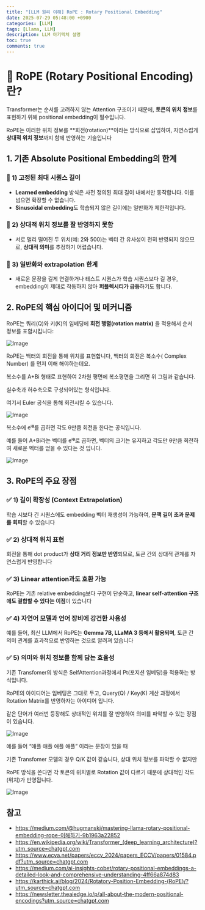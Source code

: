```yaml
---
title: "[LLM 원리 이해] RoPE : Rotary Positional Embedding"
date: 2025-07-29 05:48:00 +0900
categories: [LLM]
tags: [Llama, LLM]
description: LLM 아키텍처 설명
toc: true
comments: true
---
```


# 🧠 RoPE (Rotary Positional Encoding)란?

Transformer는 순서를 고려하지 않는 Attention 구조이기 때문에, **토큰의 위치 정보**를 표현하기 위해 positional embedding이 필수입니다.

RoPE는 이러한 위치 정보를 **회전(rotation)**이라는 방식으로 삽입하여, 자연스럽게 **상대적 위치 정보**까지 함께 반영하는 기술입니다

## 1. 기존 Absolute Positional Embedding의 한계

### 📍 1) 고정된 최대 시퀀스 길이

- **Learned embedding** 방식은 사전 정의된 최대 길이 내에서만 동작합니다. 이를 넘으면 확장할 수 없습니다.
- **Sinusoidal embedding**도 학습되지 않은 길이에는 일반화가 제한적입니다.
### 📍 2) 상대적 위치 정보를 잘 반영하지 못함

- 서로 멀리 떨어진 두 위치(예: 2와 500)는 벡터 간 유사성이 전혀 반영되지 않으므로, **상대적 의미**를 추정하기 어렵습니다.
### 📍 3) 일반화와 extrapolation 한계

- 새로운 문장을 길게 연결하거나 테스트 시퀀스가 학습 시퀀스보다 길 경우, embedding이 제대로 작동하지 않아 **퍼플렉시티가 급등**하기도 합니다. 
## 2. RoPE의 핵심 아이디어 및 메커니즘

RoPE는 쿼리(Q)와 키(K)의 임베딩에 **회전 행렬(rotation matrix)** 을 적용해서 순서 정보를 포함시킵니다:

![Image](https://prod-files-secure.s3.us-west-2.amazonaws.com/e6db513d-ec54-40ff-aa74-2487b0bcfe15/5e2fe1e1-9eb2-43b5-9a93-4be21c14ddcc/image.png?X-Amz-Algorithm=AWS4-HMAC-SHA256&X-Amz-Content-Sha256=UNSIGNED-PAYLOAD&X-Amz-Credential=ASIAZI2LB466SGZXOC67%2F20250805%2Fus-west-2%2Fs3%2Faws4_request&X-Amz-Date=20250805T061208Z&X-Amz-Expires=3600&X-Amz-Security-Token=IQoJb3JpZ2luX2VjEB4aCXVzLXdlc3QtMiJGMEQCIAQobeYusaUwS637LG8hduJqBTdsDuFwTEKX0a33pdkTAiBcm9I7OBnXO73f6sklUtrBzCYGnOwQzXoerlVrHutPoCr%2FAwhXEAAaDDYzNzQyMzE4MzgwNSIMzVtra9X4gN7RDIupKtwDDOJcpnBoAD6%2Bzz3hn3yxHZOePPgryPn%2FgY683cq5CbQFb%2BcKWk5PekXAZISTd9UyaFlcIFxBlvTTL8VnnsuKwjlQRvwI8FZYOGaW8BhGg6OLRr4k1SwKGr6Rvk%2FEhnbTfeNzSXk57Tp7i4hIKXdMewiPQJPl3sb1G5jBrficv85BbWIzwdC5Ua5mcqhGHOISFn0CgZC5ZUYkJ%2FbPaX6hR%2Ffckbre11E8yXqePNZmtKgMYy37fceZfRPjzlAFlzuy5MC%2FnVCboD%2BynugStk2lbayyjxhhl7Nordge1%2FWpq1WQ04uR5XNRaSeTGwGB4uPp7k5VFqOgTMIchu50kCZIBEJQdVUDT36jFgyAGtFk05qNS4znXDxqDQqQ%2BuTb5cuXjfWQD0LQUwXszFZAT6bxWmVZeV7SoanzA32TDPI%2FMCj0ZCv7DNY%2BXRi9129hwEWpxDQaIR%2FeQ3uYRwgekOPACk9yIfgSM6KS6gOwO02xKdvlbQUvUqQC4fynQBOc5cp1G8lJyEDdkz7Di7Iv9FvN%2BMWDs8tk4IwR8lRF568JGtNA03B8Vib4uF6jw0bdM%2FmOAT80vGtTqUnlxersUPSEw4fewR5ZV%2Fa4WxRJxRDATxAEm548sKk9VCw2OZ8wkbPGxAY6pgGIuJLCXF4NyJxiv5DwqAaD5xlNBFBOneDFUj3%2BBTGJ9G5UNb3eySLqcm27mbLnC5NHKumdHyfqaB2k2GeMmdQRxL%2BptC3K2Oc6oFr7UOXQ%2BAqgZ8ck23%2F4Gp40mV9ySBRd3nZ%2Fz5Xtchhu64UJBR49ZhmyaY60ME2OqzwpuXxw83dJ5XW1U0wwBpAR6RfzQbPqEeqLL4qLWpclyHBMXWjC4MuRsADW&X-Amz-Signature=6c13bb8e5e758f14d8cecc831b7b74012ec04bb989437530efcff5a0150aad78&X-Amz-SignedHeaders=host&x-amz-checksum-mode=ENABLED&x-id=GetObject)

RoPE는 백터의 회전을 통해 위치를 표현합니다, 백터의 회전은 복소수( Complex Number) 를 먼저 이해 해야하는데요.

복소수를 A+Bi 형태로 표현하여 2차원 평면에 복소평면을 그리면 위 그림과 같습니다.

실수축과 허수축으로 구성되어있는 형식입니다.

여기서 Euler 공식을 통해 회전시킬 수 있습니다.

![Image](https://prod-files-secure.s3.us-west-2.amazonaws.com/e6db513d-ec54-40ff-aa74-2487b0bcfe15/b351347d-7727-489a-ae89-52f7948111de/image.png?X-Amz-Algorithm=AWS4-HMAC-SHA256&X-Amz-Content-Sha256=UNSIGNED-PAYLOAD&X-Amz-Credential=ASIAZI2LB466SGZXOC67%2F20250805%2Fus-west-2%2Fs3%2Faws4_request&X-Amz-Date=20250805T061208Z&X-Amz-Expires=3600&X-Amz-Security-Token=IQoJb3JpZ2luX2VjEB4aCXVzLXdlc3QtMiJGMEQCIAQobeYusaUwS637LG8hduJqBTdsDuFwTEKX0a33pdkTAiBcm9I7OBnXO73f6sklUtrBzCYGnOwQzXoerlVrHutPoCr%2FAwhXEAAaDDYzNzQyMzE4MzgwNSIMzVtra9X4gN7RDIupKtwDDOJcpnBoAD6%2Bzz3hn3yxHZOePPgryPn%2FgY683cq5CbQFb%2BcKWk5PekXAZISTd9UyaFlcIFxBlvTTL8VnnsuKwjlQRvwI8FZYOGaW8BhGg6OLRr4k1SwKGr6Rvk%2FEhnbTfeNzSXk57Tp7i4hIKXdMewiPQJPl3sb1G5jBrficv85BbWIzwdC5Ua5mcqhGHOISFn0CgZC5ZUYkJ%2FbPaX6hR%2Ffckbre11E8yXqePNZmtKgMYy37fceZfRPjzlAFlzuy5MC%2FnVCboD%2BynugStk2lbayyjxhhl7Nordge1%2FWpq1WQ04uR5XNRaSeTGwGB4uPp7k5VFqOgTMIchu50kCZIBEJQdVUDT36jFgyAGtFk05qNS4znXDxqDQqQ%2BuTb5cuXjfWQD0LQUwXszFZAT6bxWmVZeV7SoanzA32TDPI%2FMCj0ZCv7DNY%2BXRi9129hwEWpxDQaIR%2FeQ3uYRwgekOPACk9yIfgSM6KS6gOwO02xKdvlbQUvUqQC4fynQBOc5cp1G8lJyEDdkz7Di7Iv9FvN%2BMWDs8tk4IwR8lRF568JGtNA03B8Vib4uF6jw0bdM%2FmOAT80vGtTqUnlxersUPSEw4fewR5ZV%2Fa4WxRJxRDATxAEm548sKk9VCw2OZ8wkbPGxAY6pgGIuJLCXF4NyJxiv5DwqAaD5xlNBFBOneDFUj3%2BBTGJ9G5UNb3eySLqcm27mbLnC5NHKumdHyfqaB2k2GeMmdQRxL%2BptC3K2Oc6oFr7UOXQ%2BAqgZ8ck23%2F4Gp40mV9ySBRd3nZ%2Fz5Xtchhu64UJBR49ZhmyaY60ME2OqzwpuXxw83dJ5XW1U0wwBpAR6RfzQbPqEeqLL4qLWpclyHBMXWjC4MuRsADW&X-Amz-Signature=6286d9c41b3bdd61596b43d33b14e56cd19e247dbe39bf17f236b74467c5a911&X-Amz-SignedHeaders=host&x-amz-checksum-mode=ENABLED&x-id=GetObject)

복소수에 eⁱᶿ를 곱하면 각도 θ만큼 회전을 한다는 공식입니다.

예를 들어 A+Bi라는 벡터를 eⁱᶿ로 곱하면, 벡터의 크기는 유지하고 각도만 θ만큼 회전하여 새로운 벡터를 얻을 수 있다는 것 입니다.

![Image](https://prod-files-secure.s3.us-west-2.amazonaws.com/e6db513d-ec54-40ff-aa74-2487b0bcfe15/beb7173f-68a2-43d0-bd38-5fbaca0c978a/image.png?X-Amz-Algorithm=AWS4-HMAC-SHA256&X-Amz-Content-Sha256=UNSIGNED-PAYLOAD&X-Amz-Credential=ASIAZI2LB466SGZXOC67%2F20250805%2Fus-west-2%2Fs3%2Faws4_request&X-Amz-Date=20250805T061208Z&X-Amz-Expires=3600&X-Amz-Security-Token=IQoJb3JpZ2luX2VjEB4aCXVzLXdlc3QtMiJGMEQCIAQobeYusaUwS637LG8hduJqBTdsDuFwTEKX0a33pdkTAiBcm9I7OBnXO73f6sklUtrBzCYGnOwQzXoerlVrHutPoCr%2FAwhXEAAaDDYzNzQyMzE4MzgwNSIMzVtra9X4gN7RDIupKtwDDOJcpnBoAD6%2Bzz3hn3yxHZOePPgryPn%2FgY683cq5CbQFb%2BcKWk5PekXAZISTd9UyaFlcIFxBlvTTL8VnnsuKwjlQRvwI8FZYOGaW8BhGg6OLRr4k1SwKGr6Rvk%2FEhnbTfeNzSXk57Tp7i4hIKXdMewiPQJPl3sb1G5jBrficv85BbWIzwdC5Ua5mcqhGHOISFn0CgZC5ZUYkJ%2FbPaX6hR%2Ffckbre11E8yXqePNZmtKgMYy37fceZfRPjzlAFlzuy5MC%2FnVCboD%2BynugStk2lbayyjxhhl7Nordge1%2FWpq1WQ04uR5XNRaSeTGwGB4uPp7k5VFqOgTMIchu50kCZIBEJQdVUDT36jFgyAGtFk05qNS4znXDxqDQqQ%2BuTb5cuXjfWQD0LQUwXszFZAT6bxWmVZeV7SoanzA32TDPI%2FMCj0ZCv7DNY%2BXRi9129hwEWpxDQaIR%2FeQ3uYRwgekOPACk9yIfgSM6KS6gOwO02xKdvlbQUvUqQC4fynQBOc5cp1G8lJyEDdkz7Di7Iv9FvN%2BMWDs8tk4IwR8lRF568JGtNA03B8Vib4uF6jw0bdM%2FmOAT80vGtTqUnlxersUPSEw4fewR5ZV%2Fa4WxRJxRDATxAEm548sKk9VCw2OZ8wkbPGxAY6pgGIuJLCXF4NyJxiv5DwqAaD5xlNBFBOneDFUj3%2BBTGJ9G5UNb3eySLqcm27mbLnC5NHKumdHyfqaB2k2GeMmdQRxL%2BptC3K2Oc6oFr7UOXQ%2BAqgZ8ck23%2F4Gp40mV9ySBRd3nZ%2Fz5Xtchhu64UJBR49ZhmyaY60ME2OqzwpuXxw83dJ5XW1U0wwBpAR6RfzQbPqEeqLL4qLWpclyHBMXWjC4MuRsADW&X-Amz-Signature=3084d9da7a57c2aa73596f132a4e7c9561cc691902b0674cc181f90fecda36e7&X-Amz-SignedHeaders=host&x-amz-checksum-mode=ENABLED&x-id=GetObject)

## 3. RoPE의 주요 장점

### ✅ 1) **길이 확장성 (Context Extrapolation)**

학습 시보다 긴 시퀀스에도 embedding 벡터 재생성이 가능하여, **문맥 길이 초과 문제를 회피**할 수 있습니다 

### ✅ 2) **상대적 위치 표현**

회전을 통해 dot product가 **상대 거리 정보만 반영**되므로, 토큰 간의 상대적 관계를 자연스럽게 반영합니다 

### ✅ 3) **Linear attention과도 호환 가능**

RoPE는 기존 relative embedding보다 구현이 단순하고, **linear self-attention 구조에도 결합할 수 있다는 이점**이 있습니다 

### ✅ 4) **자연어 모델과 언어 장비에 강건한 사용성**

예를 들어, 최신 LLM에서 RoPE는 **Gemma 7B, LLaMA 3 등에서 활용되며**, 토큰 간 의미 관계를 효과적으로 반영하는 것으로 알려져 있습니다 

### ✅ 5) **의미와 위치 정보를 함께 담는 효율성**

기존 Transfomer의 방식은 SelfAttention과정에서 Pt(포지션 임베딩)을 적용하는 방식입니다.

RoPE의 아이디어는 임베딩은 그대로 두고, Query(Q) / Key(K) 계산 과정에서 Rotation Matrix를 반영하자는 아이디어 입니다.

같은 단어가 여러번 등장해도 상대적인 위치를 잘 반영하여 의미를 파악할 수 있는 장점이 있습니다.

![Image](https://prod-files-secure.s3.us-west-2.amazonaws.com/e6db513d-ec54-40ff-aa74-2487b0bcfe15/ec91cb0a-d924-4728-a8c8-be0ed6b8ea49/image.png?X-Amz-Algorithm=AWS4-HMAC-SHA256&X-Amz-Content-Sha256=UNSIGNED-PAYLOAD&X-Amz-Credential=ASIAZI2LB466SGZXOC67%2F20250805%2Fus-west-2%2Fs3%2Faws4_request&X-Amz-Date=20250805T061208Z&X-Amz-Expires=3600&X-Amz-Security-Token=IQoJb3JpZ2luX2VjEB4aCXVzLXdlc3QtMiJGMEQCIAQobeYusaUwS637LG8hduJqBTdsDuFwTEKX0a33pdkTAiBcm9I7OBnXO73f6sklUtrBzCYGnOwQzXoerlVrHutPoCr%2FAwhXEAAaDDYzNzQyMzE4MzgwNSIMzVtra9X4gN7RDIupKtwDDOJcpnBoAD6%2Bzz3hn3yxHZOePPgryPn%2FgY683cq5CbQFb%2BcKWk5PekXAZISTd9UyaFlcIFxBlvTTL8VnnsuKwjlQRvwI8FZYOGaW8BhGg6OLRr4k1SwKGr6Rvk%2FEhnbTfeNzSXk57Tp7i4hIKXdMewiPQJPl3sb1G5jBrficv85BbWIzwdC5Ua5mcqhGHOISFn0CgZC5ZUYkJ%2FbPaX6hR%2Ffckbre11E8yXqePNZmtKgMYy37fceZfRPjzlAFlzuy5MC%2FnVCboD%2BynugStk2lbayyjxhhl7Nordge1%2FWpq1WQ04uR5XNRaSeTGwGB4uPp7k5VFqOgTMIchu50kCZIBEJQdVUDT36jFgyAGtFk05qNS4znXDxqDQqQ%2BuTb5cuXjfWQD0LQUwXszFZAT6bxWmVZeV7SoanzA32TDPI%2FMCj0ZCv7DNY%2BXRi9129hwEWpxDQaIR%2FeQ3uYRwgekOPACk9yIfgSM6KS6gOwO02xKdvlbQUvUqQC4fynQBOc5cp1G8lJyEDdkz7Di7Iv9FvN%2BMWDs8tk4IwR8lRF568JGtNA03B8Vib4uF6jw0bdM%2FmOAT80vGtTqUnlxersUPSEw4fewR5ZV%2Fa4WxRJxRDATxAEm548sKk9VCw2OZ8wkbPGxAY6pgGIuJLCXF4NyJxiv5DwqAaD5xlNBFBOneDFUj3%2BBTGJ9G5UNb3eySLqcm27mbLnC5NHKumdHyfqaB2k2GeMmdQRxL%2BptC3K2Oc6oFr7UOXQ%2BAqgZ8ck23%2F4Gp40mV9ySBRd3nZ%2Fz5Xtchhu64UJBR49ZhmyaY60ME2OqzwpuXxw83dJ5XW1U0wwBpAR6RfzQbPqEeqLL4qLWpclyHBMXWjC4MuRsADW&X-Amz-Signature=4ae619dd8b61c33bdfea356b1c970650c7c285542b5409ad756d8194c2c78681&X-Amz-SignedHeaders=host&x-amz-checksum-mode=ENABLED&x-id=GetObject)

예를 들어 “애플 애플 애플 애플” 이라는 문장이 있을 때

기존 Transfomer 모델의 경우 Q/K 값이 같습니다, 상대 위치 정보를 파악할 수 없지만

RoPE 방식을 쓴다면 각 토큰의 위치별로 Rotation 값이 다르기 때문에 상대적인 각도(위치)가 반영됩니다.

![Image](https://prod-files-secure.s3.us-west-2.amazonaws.com/e6db513d-ec54-40ff-aa74-2487b0bcfe15/862fb2ea-37e8-45c0-b8ce-bbb78d63f0c3/image.png?X-Amz-Algorithm=AWS4-HMAC-SHA256&X-Amz-Content-Sha256=UNSIGNED-PAYLOAD&X-Amz-Credential=ASIAZI2LB466SGZXOC67%2F20250805%2Fus-west-2%2Fs3%2Faws4_request&X-Amz-Date=20250805T061208Z&X-Amz-Expires=3600&X-Amz-Security-Token=IQoJb3JpZ2luX2VjEB4aCXVzLXdlc3QtMiJGMEQCIAQobeYusaUwS637LG8hduJqBTdsDuFwTEKX0a33pdkTAiBcm9I7OBnXO73f6sklUtrBzCYGnOwQzXoerlVrHutPoCr%2FAwhXEAAaDDYzNzQyMzE4MzgwNSIMzVtra9X4gN7RDIupKtwDDOJcpnBoAD6%2Bzz3hn3yxHZOePPgryPn%2FgY683cq5CbQFb%2BcKWk5PekXAZISTd9UyaFlcIFxBlvTTL8VnnsuKwjlQRvwI8FZYOGaW8BhGg6OLRr4k1SwKGr6Rvk%2FEhnbTfeNzSXk57Tp7i4hIKXdMewiPQJPl3sb1G5jBrficv85BbWIzwdC5Ua5mcqhGHOISFn0CgZC5ZUYkJ%2FbPaX6hR%2Ffckbre11E8yXqePNZmtKgMYy37fceZfRPjzlAFlzuy5MC%2FnVCboD%2BynugStk2lbayyjxhhl7Nordge1%2FWpq1WQ04uR5XNRaSeTGwGB4uPp7k5VFqOgTMIchu50kCZIBEJQdVUDT36jFgyAGtFk05qNS4znXDxqDQqQ%2BuTb5cuXjfWQD0LQUwXszFZAT6bxWmVZeV7SoanzA32TDPI%2FMCj0ZCv7DNY%2BXRi9129hwEWpxDQaIR%2FeQ3uYRwgekOPACk9yIfgSM6KS6gOwO02xKdvlbQUvUqQC4fynQBOc5cp1G8lJyEDdkz7Di7Iv9FvN%2BMWDs8tk4IwR8lRF568JGtNA03B8Vib4uF6jw0bdM%2FmOAT80vGtTqUnlxersUPSEw4fewR5ZV%2Fa4WxRJxRDATxAEm548sKk9VCw2OZ8wkbPGxAY6pgGIuJLCXF4NyJxiv5DwqAaD5xlNBFBOneDFUj3%2BBTGJ9G5UNb3eySLqcm27mbLnC5NHKumdHyfqaB2k2GeMmdQRxL%2BptC3K2Oc6oFr7UOXQ%2BAqgZ8ck23%2F4Gp40mV9ySBRd3nZ%2Fz5Xtchhu64UJBR49ZhmyaY60ME2OqzwpuXxw83dJ5XW1U0wwBpAR6RfzQbPqEeqLL4qLWpclyHBMXWjC4MuRsADW&X-Amz-Signature=481eb2ff2afda961efcafd94dd1b74da5281334a714bd82e6e461e772e62aa87&X-Amz-SignedHeaders=host&x-amz-checksum-mode=ENABLED&x-id=GetObject)

## 참고

- https://medium.com/@hugmanskj/mastering-llama-rotary-positional-embedding-rope-이해하기-9b1963a22852
- https://en.wikipedia.org/wiki/Transformer_(deep_learning_architecture)?utm_source=chatgpt.com
- https://www.ecva.net/papers/eccv_2024/papers_ECCV/papers/01584.pdf?utm_source=chatgpt.com
- https://medium.com/ai-insights-cobet/rotary-positional-embeddings-a-detailed-look-and-comprehensive-understanding-4ff66a874d83
- https://karthick.ai/blog/2024/Rotatory-Position-Embedding-(RoPE)/?utm_source=chatgpt.com
- https://newsletter.theaiedge.io/p/all-about-the-modern-positional-encodings?utm_source=chatgpt.com

